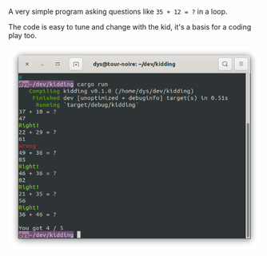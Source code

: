 A very simple program asking questions like `35 + 12 = ?` in a loop.

The code is easy to tune and change with the kid, it's a basis for a coding play too.

![screenshot](screenshot.png)
